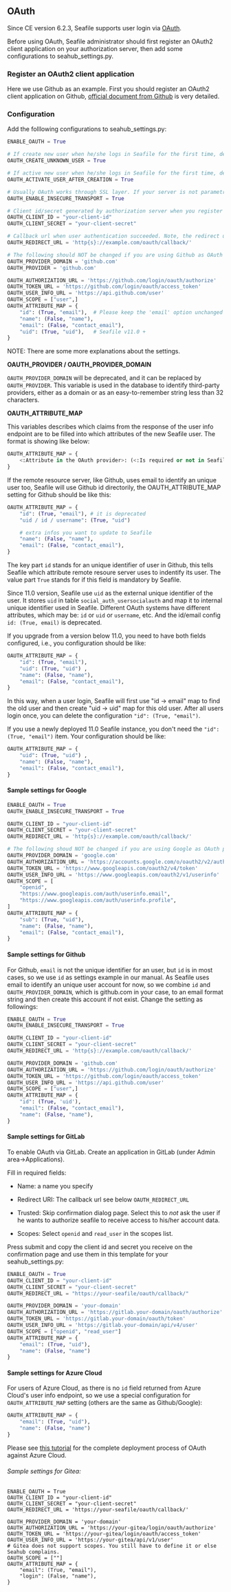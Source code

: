 ## OAuth

Since CE version 6.2.3, Seafile supports user login via [OAuth](https://oauth.net/).

Before using OAuth, Seafile administrator should first register an OAuth2 client application on your authorization server, then add some configurations to seahub_settings.py.

### Register an OAuth2 client application

Here we use Github as an example. First you should register an OAuth2 client application on Github, [official document from Github](https://developer.github.com/apps/building-integrations/setting-up-and-registering-oauth-apps/registering-oauth-apps/) is very detailed.

### Configuration

Add the folllowing configurations to seahub_settings.py:

```python
ENABLE_OAUTH = True

# If create new user when he/she logs in Seafile for the first time, defalut `True`.
OAUTH_CREATE_UNKNOWN_USER = True

# If active new user when he/she logs in Seafile for the first time, defalut `True`.
OAUTH_ACTIVATE_USER_AFTER_CREATION = True

# Usually OAuth works through SSL layer. If your server is not parametrized to allow HTTPS, some method will raise an "oauthlib.oauth2.rfc6749.errors.InsecureTransportError". Set this to `True` to avoid this error.
OAUTH_ENABLE_INSECURE_TRANSPORT = True

# Client id/secret generated by authorization server when you register your client application.
OAUTH_CLIENT_ID = "your-client-id"
OAUTH_CLIENT_SECRET = "your-client-secret"

# Callback url when user authentication succeeded. Note, the redirect url you input when you register your client application MUST be exactly the same as this value.
OAUTH_REDIRECT_URL = 'http{s}://example.com/oauth/callback/'

# The following should NOT be changed if you are using Github as OAuth provider.
OAUTH_PROVIDER_DOMAIN = 'github.com' 
OAUTH_PROVIDER = 'github.com'

OAUTH_AUTHORIZATION_URL = 'https://github.com/login/oauth/authorize'
OAUTH_TOKEN_URL = 'https://github.com/login/oauth/access_token'
OAUTH_USER_INFO_URL = 'https://api.github.com/user'
OAUTH_SCOPE = ["user",]
OAUTH_ATTRIBUTE_MAP = {
    "id": (True, "email"),  # Please keep the 'email' option unchanged to be compatible with the login of users of version 11.0 and earlier.
    "name": (False, "name"),
    "email": (False, "contact_email"),
    "uid": (True, "uid"),   # Seafile v11.0 + 
}
```

NOTE:  There are some more explanations about the settings.

**OAUTH_PROVIDER  /  OAUTH_PROVIDER_DOMAIN**

`OAUTH_PROVIDER_DOMAIN` will be deprecated, and it can be replaced by `OAUTH_PROVIDER`. This variable is used in the database to identify third-party providers, either as a domain or as an easy-to-remember string less than 32 characters. 

**OAUTH_ATTRIBUTE_MAP**

This variables describes which claims from the response of the user info endpoint are to be filled into which attributes of the new Seafile user. The format is showing like below:

```python
OAUTH_ATTRIBUTE_MAP = {
    <:Attribute in the OAuth provider>: (<:Is required or not in Seafile?>, <:Attribute in Seafile >)
}
```

If the remote resource server, like Github, uses email to identify an unique user too, Seafile will use Github id directorily, the OAUTH_ATTRIBUTE_MAP setting for Github should be like this:

```python
OAUTH_ATTRIBUTE_MAP = {
    "id": (True, "email"), # it is deprecated
    "uid / id / username": (True, "uid") 

    # extra infos you want to update to Seafile
    "name": (False, "name"),
    "email": (False, "contact_email"),	
}
```

The key part `id` stands for an unique identifier of user in Github, this tells Seafile which attribute remote resoure server uses to indentify its user. The value part `True` stands for if this field is mandatory by Seafile.

Since 11.0 version, Seafile use `uid` as the external unique identifier of the user. It stores `uid` in table `social_auth_usersocialauth` and map it to internal unique identifier used in Seafile. Different OAuth systems have different attributes, which may be: `id` or `uid` or `username`, etc.  And the id/email config `id: (True, email)`  is deprecated. 

If you upgrade from a version below 11.0, you need to have both fields configured, i.e., you configuration should be like:

```python
OAUTH_ATTRIBUTE_MAP = {
    "id": (True, "email"),
    "uid": (True, "uid") ,
    "name": (False, "name"),
    "email": (False, "contact_email"),	
}
```

In this way, when a user login, Seafile will first use "id -> email" map to find the old user and then create "uid -> uid" map for this old user. After all users login once, you can delete the configuration  `"id": (True, "email")`.

If you use a newly deployed 11.0 Seafile instance, you don't need the `"id": (True, "email")` item. Your configuration should be like:

```python
OAUTH_ATTRIBUTE_MAP = {
    "uid": (True, "uid") ,
    "name": (False, "name"),
    "email": (False, "contact_email"),	
}
```


#### Sample settings for Google

```python
ENABLE_OAUTH = True
OAUTH_ENABLE_INSECURE_TRANSPORT = True

OAUTH_CLIENT_ID = "your-client-id"
OAUTH_CLIENT_SECRET = "your-client-secret"
OAUTH_REDIRECT_URL = 'http{s}://example.com/oauth/callback/'

# The following shoud NOT be changed if you are using Google as OAuth provider.
OAUTH_PROVIDER_DOMAIN = 'google.com'
OAUTH_AUTHORIZATION_URL = 'https://accounts.google.com/o/oauth2/v2/auth'
OAUTH_TOKEN_URL = 'https://www.googleapis.com/oauth2/v4/token'
OAUTH_USER_INFO_URL = 'https://www.googleapis.com/oauth2/v1/userinfo'
OAUTH_SCOPE = [
    "openid",
    "https://www.googleapis.com/auth/userinfo.email",
    "https://www.googleapis.com/auth/userinfo.profile",
]
OAUTH_ATTRIBUTE_MAP = {
    "sub": (True, "uid"),
    "name": (False, "name"),
    "email": (False, "contact_email"),
}
```

#### Sample settings for Github

For Github, `email` is not the unique identifier for an user, but `id` is in most cases, so we use `id` as settings example in our manual. As Seafile uses email to identify an unique user account for now, so we combine `id` and `OAUTH_PROVIDER_DOMAIN`, which is github.com in your case, to an email format string and then create this account if not exist. Change the setting as followings:

```python
ENABLE_OAUTH = True
OAUTH_ENABLE_INSECURE_TRANSPORT = True

OAUTH_CLIENT_ID = "your-client-id"
OAUTH_CLIENT_SECRET = "your-client-secret"
OAUTH_REDIRECT_URL = 'http{s}://example.com/oauth/callback/'

OAUTH_PROVIDER_DOMAIN = 'github.com'
OAUTH_AUTHORIZATION_URL = 'https://github.com/login/oauth/authorize'
OAUTH_TOKEN_URL = 'https://github.com/login/oauth/access_token'
OAUTH_USER_INFO_URL = 'https://api.github.com/user'
OAUTH_SCOPE = ["user",]
OAUTH_ATTRIBUTE_MAP = {
    "id": (True, 'uid'),
    "email": (False, "contact_email"),
    "name": (False, "name"),
}
```

#### Sample settings for GitLab

To enable OAuth via GitLab. Create an application in GitLab (under Admin area->Applications).

Fill in required fields:

- Name: a name you specify

- Redirect URI: The callback url see below `OAUTH_REDIRECT_URL`

- Trusted: Skip confirmation dialog page. Select this to *not* ask the user if he wants to authorize seafile to receive access to his/her account data.

- Scopes: Select `openid` and `read_user` in the scopes list.

Press submit and copy the client id and secret you receive on the confirmation page and use them in this template for your seahub_settings.py:

```python
ENABLE_OAUTH = True
OAUTH_CLIENT_ID = "your-client-id"
OAUTH_CLIENT_SECRET = "your-client-secret"
OAUTH_REDIRECT_URL = "https://your-seafile/oauth/callback/"

OAUTH_PROVIDER_DOMAIN = 'your-domain'
OAUTH_AUTHORIZATION_URL = 'https://gitlab.your-domain/oauth/authorize'
OAUTH_TOKEN_URL = 'https://gitlab.your-domain/oauth/token'
OAUTH_USER_INFO_URL = 'https://gitlab.your-domain/api/v4/user'
OAUTH_SCOPE = ["openid", "read_user"]
OAUTH_ATTRIBUTE_MAP = {
    "email": (True, "uid"),
    "name": (False, "name")
}
```

#### Sample settings for Azure Cloud

For users of Azure Cloud, as there is no `id` field returned from Azure Cloud's user info endpoint, so we use a special configuration for `OAUTH_ATTRIBUTE_MAP` setting (others are the same as Github/Google):

```python
OAUTH_ATTRIBUTE_MAP = {
    "email": (True, "uid"),
    "name": (False, "name")
}
```

Please see [this tutorial](https://forum.seafile.com/t/oauth-authentification-against-microsoft-office365-azure-cloud/7999) for the complete deployment process of OAuth against Azure Cloud.

###### Sample settings for Gitea:

```
ENABLE_OAUTH = True
OAUTH_CLIENT_ID = "your-client-id"
OAUTH_CLIENT_SECRET = "your-client-secret"
OAUTH_REDIRECT_URL = 'https://your-seafile/oauth/callback/'

OAUTH_PROVIDER_DOMAIN = 'your-domain'
OAUTH_AUTHORIZATION_URL = 'https://your-gitea/login/oauth/authorize'
OAUTH_TOKEN_URL = 'https://your-gitea/login/oauth/access_token'
OAUTH_USER_INFO_URL = 'https://your-gitea/api/v1/user'
# Gitea does not support scopes. You still have to define it or else Seahub complains.
OAUTH_SCOPE = [""]
OAUTH_ATTRIBUTE_MAP = {
    "email": (True, "email"),
    "login": (False, "name"),
}
```
